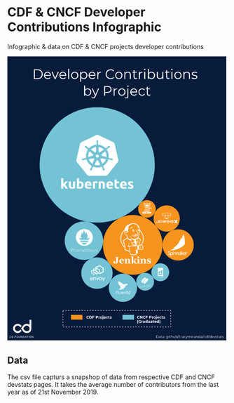 # CDF & CNCF Developer Contributions Infographic 

Infographic &amp; data on CDF &amp; CNCF projects developer contributions

<img src="/cdf_cncf_devstats.png" width="500">

## Data
The csv file capturs a snapshop of data from respective CDF and CNCF devstats pages. It takes the average number of contributors from the last year as of 21st November 2019. 
